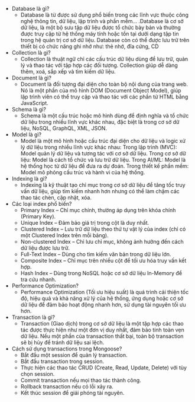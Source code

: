+ Database là gì?
  - Database là từ được sử dụng phổ biến trong các lĩnh vực thuộc công nghệ thông tin, dữ liệu, lập trình và phần mềm… .Database là cơ sở dữ liệu, là một bộ sưu tập dữ liệu được tổ chức bày bản và thường được truy cập từ hệ thống máy tính hoặc tồn tại dưới dạng tập tin trong hệ quản trị cơ sở dữ liệu. Database còn có thể được lưu trữ trên thiết bị có chức năng ghi nhớ như: thẻ nhớ, đĩa cứng, CD
+ Collection là gì?
  - Collection là thuật ngữ chỉ các cấu trúc dữ liệu dùng để lưu trữ, quản lý và thao tác với tập hợp các đối tượng. Collection giúp dễ dàng thêm, xoá, sắp xếp và tìm kiếm dữ liệu.
+ Document là gì?
  - Document là đối tượng đại diện cho toàn bộ nội dung của trang web. Nó là một phần của mô hình DOM (Document Object Model), giúp lập trình viên có thể truy cập và thao tác với các phần tử HTML bằng JavaScript.
+ Schema là gì?
  - Schema là một cấu trúc hoặc mô hình dùng để định nghĩa và tổ chức dữ liệu trong nhiều lĩnh vực khác nhau, đặc biệt là trong cơ sở dữ liệu, NoSQL, GraphQL, XML, JSON.
+ Model là gì?
  - Model là một mô hình hoặc cấu trúc đại diện cho dữ liệu và logic xử lý dữ liệu trong nhiều lĩnh vực khác nhau:
    Trong lập trình (MVC): Model quản lý dữ liệu và tương tác với cơ sở dữ liệu.
    Trong cơ sở dữ liệu: Model là cách tổ chức và lưu trữ dữ liệu.
    Trong AI/ML: Model là hệ thống học từ dữ liệu để đưa ra dự đoán.
    Trong thiết kế phần mềm: Model mô phỏng cấu trúc và hành vi của hệ thống.
+ Indexing là gì?
  - Indexing là kỹ thuật tạo chỉ mục trong cơ sở dữ liệu để tăng tốc truy vấn dữ liệu, giúp tìm kiếm nhanh hơn nhưng có thể làm chậm các thao tác chèn, cập nhật, xóa. 
+ Các loại index phổ biến?
  - Primary Index – Chỉ mục chính, thường áp dụng trên khóa chính (Primary Key).
  - Unique Index – Đảm bảo giá trị trong cột là duy nhất.
  - Clustered Index – Lưu trữ dữ liệu theo thứ tự vật lý của index (chỉ có một Clustered Index trên mỗi bảng).
  - Non-clustered Index – Chỉ lưu chỉ mục, không ảnh hưởng đến cách dữ liệu được lưu trữ.
  - Full-Text Index – Dùng cho tìm kiếm văn bản trong dữ liệu lớn.
  - Composite Index – Chỉ mục trên nhiều cột để tối ưu hóa truy vấn kết hợp.
  - Hash Index – Dùng trong NoSQL hoặc cơ sở dữ liệu In-Memory để tra cứu nhanh.
+ Performance Optimization?
  - Performance Optimization (Tối ưu hiệu suất) là quá trình cải thiện tốc độ, hiệu quả và khả năng xử lý của hệ thống, ứng dụng hoặc cơ sở dữ liệu để đảm bảo hoạt động nhanh hơn, sử dụng tài nguyên tối ưu hơn.
+ Transaction là gì?
  - Transaction (Giao dịch) trong cơ sở dữ liệu là một tập hợp các thao tác được thực hiện như một đơn vị duy nhất, đảm bảo tính toàn vẹn dữ liệu. Nếu một phần của transaction thất bại, toàn bộ transaction sẽ bị hủy để tránh dữ liệu sai lệch.
+ Cách sử dụng transactions trong Mongoose?
  - Bắt đầu một session để quản lý transaction.
  - Bắt đầu transaction trong session.
  - Thực hiện các thao tác CRUD (Create, Read, Update, Delete) với tùy chọn session.
  - Commit transaction nếu mọi thao tác thành công.
  - Rollback transaction nếu có lỗi xảy ra.
  - Kết thúc session để giải phóng tài nguyên.
